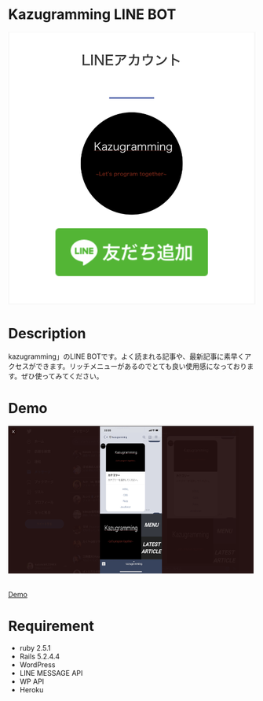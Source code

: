 # Kazugramming LINE BOT
<img src="/app/assets/images/kazugramming_bot2.png">

# Description
kazugramming」のLINE BOTです。よく読まれる記事や、最新記事に素早くアクセスができます。リッチメニューがあるのでとても良い使用感になっております。ぜひ使ってみてください。
# Demo
<img src="/app/assets/images/kazugramming_bot1.png" width="500px" height="300px" ><br><br>

[Demo](https://line.me/R/ti/p/%40378klewh)

# Requirement
- ruby 2.5.1
- Rails 5.2.4.4
- WordPress
- LINE MESSAGE API
- WP API
- Heroku

